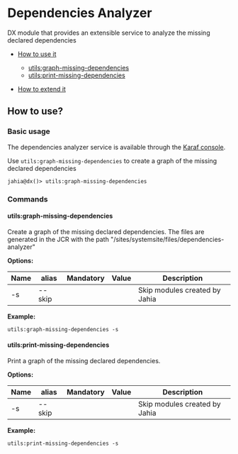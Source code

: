 
# Dependencies Analyzer
DX module that provides an extensible service to analyze the missing declared dependencies
* [How to use it](#how-to-use)
    * [utils:graph-missing-dependencies](#utils-graph-missing-dependencies) 
    * [utils:print-missing-dependencies](#utils-print-missing-dependencies) 

* [How to extend it](#how-to-extend) 

## <a name="how-to-use"></a>How to use?

### Basic usage
The dependencies analyzer service is available through the [Karaf console](https://academy.jahia.com/documentation/digital-experience-manager/7.2/technical/configuration-and-fine-tuning/configuring#OSGi_SSH_Console).

Use `utils:graph-missing-dependencies` to create a graph of the missing declared dependencies

    jahia@dx()> utils:graph-missing-dependencies
    
### Commands
#### <a name="utils-graph-missing-dependencies"></a>utils:graph-missing-dependencies
Create a graph of the missing declared dependencies. The files are generated in the JCR with the path "/sites/systemsite/files/dependencies-analyzer"

**Options:**  

Name | alias | Mandatory | Value | Description
 --- | --- | :---: | :---: | ---
 -s | --skip | | | Skip modules created by Jahia
 
**Example:**

    utils:graph-missing-dependencies -s  
    
#### <a name="utils-print-missing-dependencies"></a>utils:print-missing-dependencies
Print a graph of the missing declared dependencies.

**Options:**  

Name | alias | Mandatory | Value | Description
 --- | --- | :---: | :---: | ---
 -s | --skip | | | Skip modules created by Jahia
 
**Example:**

    utils:print-missing-dependencies -s  
